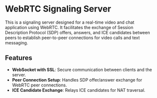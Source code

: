 # WebRTC Signaling Server

This is a signaling server designed for a real-time video and chat application using WebRTC. It facilitates the exchange of Session Description Protocol (SDP) offers, answers, and ICE candidates between peers to establish peer-to-peer connections for video calls and text messaging.

## Features
- **WebSocket with SSL**: Secure communication between clients and the server.
- **Peer Connection Setup**: Handles SDP offer/answer exchange for WebRTC peer connections.
- **ICE Candidate Exchange**: Relays ICE candidates for NAT traversal.